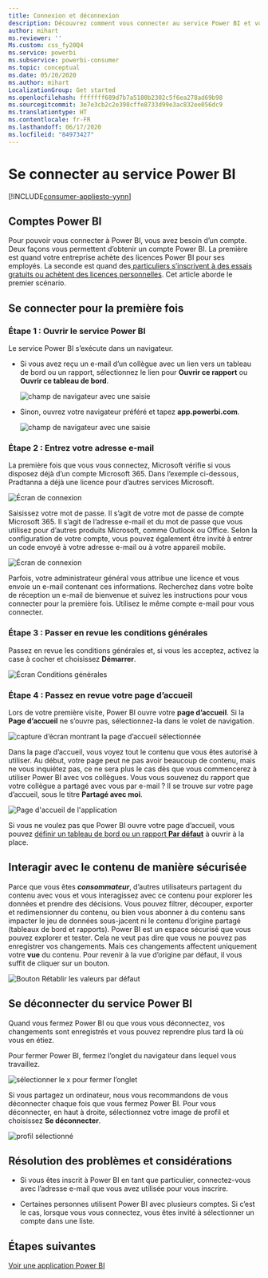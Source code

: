 ```yaml
---
title: Connexion et déconnexion
description: Découvrez comment vous connecter au service Power BI et vous en déconnecter sur le web.
author: mihart
ms.reviewer: ''
Ms.custom: css_fy20Q4
ms.service: powerbi
ms.subservice: powerbi-consumer
ms.topic: conceptual
ms.date: 05/20/2020
ms.author: mihart
LocalizationGroup: Get started
ms.openlocfilehash: fffffff689d7b7a5180b2302c5f6ea278ad69b98
ms.sourcegitcommit: 3e7e3cb2c2e398cffe8733d99e3ac832ee056dc9
ms.translationtype: HT
ms.contentlocale: fr-FR
ms.lasthandoff: 06/17/2020
ms.locfileid: "84973427"
---
```

# <a name="sign-in-to-power-bi-service"></a>Se connecter au service Power BI

[!INCLUDE[consumer-appliesto-yynn](../includes/consumer-appliesto-yynn.md)]

## <a name="power-bi-accounts"></a>Comptes Power BI
Pour pouvoir vous connecter à Power BI, vous avez besoin d’un compte. Deux façons vous permettent d’obtenir un compte Power BI. La première est quand votre entreprise achète des licences Power BI pour ses employés. La seconde est quand des[ particuliers s’inscrivent à des essais gratuits ou achètent des licences personnelles](../fundamentals/service-self-service-signup-for-power-bi.md). Cet article aborde le premier scénario.

## <a name="sign-in-for-the-first-time"></a>Se connecter pour la première fois

### <a name="step-1-open-the-power-bi-service"></a>Étape 1 : Ouvrir le service Power BI
Le service Power BI s’exécute dans un navigateur. 

- Si vous avez reçu un e-mail d’un collègue avec un lien vers un tableau de bord ou un rapport, sélectionnez le lien pour **Ouvrir ce rapport** ou **Ouvrir ce tableau de bord**.

    ![champ de navigateur avec une saisie](media/end-user-sign-in/power-bi-share.png)    

- Sinon, ouvrez votre navigateur préféré et tapez **app.powerbi.com**.

    ![champ de navigateur avec une saisie](media/end-user-sign-in/power-bi-sign-in.png)    


### <a name="step-2-type-your-email-address"></a>Étape 2 : Entrez votre adresse e-mail
La première fois que vous vous connectez, Microsoft vérifie si vous disposez déjà d’un compte Microsoft 365. Dans l’exemple ci-dessous, Pradtanna a déjà une licence pour d’autres services Microsoft. 

![Écran de connexion](media/end-user-sign-in/power-bi-already.png)

Saisissez votre mot de passe. Il s’agit de votre mot de passe de compte Microsoft 365. Il s’agit de l’adresse e-mail et du mot de passe que vous utilisez pour d’autres produits Microsoft, comme Outlook ou Office.  Selon la configuration de votre compte, vous pouvez également être invité à entrer un code envoyé à votre adresse e-mail ou à votre appareil mobile.   

![Écran de connexion](media/end-user-sign-in/power-bi-pass.png)

Parfois, votre administrateur général vous attribue une licence et vous envoie un e-mail contenant ces informations. Recherchez dans votre boîte de réception un e-mail de bienvenue et suivez les instructions pour vous connecter pour la première fois. Utilisez le même compte e-mail pour vous connecter. 
 
### <a name="step-3-review-the-terms-and-conditions"></a>Étape 3 : Passer en revue les conditions générales
Passez en revue les conditions générales et, si vous les acceptez, activez la case à cocher et choisissez **Démarrer**.

![Écran Conditions générales](media/end-user-sign-in/power-bi-term.png)



### <a name="step-4-review-your-home-landing-page"></a>Étape 4 : Passez en revue votre page d’accueil
Lors de votre première visite, Power BI ouvre votre **page d’accueil**. Si la **Page d’accueil** ne s’ouvre pas, sélectionnez-la dans le volet de navigation. 

![capture d’écran montrant la page d’accueil sélectionnée](media/end-user-sign-in/power-bi-home-selected.png)

Dans la page d’accueil, vous voyez tout le contenu que vous êtes autorisé à utiliser. Au début, votre page peut ne pas avoir beaucoup de contenu, mais ne vous inquiétez pas, ce ne sera plus le cas dès que vous commencerez à utiliser Power BI avec vos collègues. Vous vous souvenez du rapport que votre collègue a partagé avec vous par e-mail ? Il se trouve sur votre page d’accueil, sous le titre **Partagé avec moi**.

![Page d'accueil de l'application](media/end-user-sign-in/power-bi-home.png)

Si vous ne voulez pas que Power BI ouvre votre page d’accueil, vous pouvez [définir un tableau de bord ou un rapport **Par défaut**](end-user-featured.md) à ouvrir à la place. 

## <a name="safely-interact-with-content"></a>Interagir avec le contenu de manière sécurisée
Parce que vous êtes ***consommateur***, d’autres utilisateurs partagent du contenu avec vous et vous interagissez avec ce contenu pour explorer les données et prendre des décisions.  Vous pouvez filtrer, découper, exporter et redimensionner du contenu, ou bien vous abonner à du contenu sans impacter le jeu de données sous-jacent ni le contenu d’origine partagé (tableaux de bord et rapports). Power BI est un espace sécurisé que vous pouvez explorer et tester. Cela ne veut pas dire que vous ne pouvez pas enregistrer vos changements. Mais ces changements affectent uniquement votre **vue** du contenu. Pour revenir à la vue d’origine par défaut, il vous suffit de cliquer sur un bouton.

![Bouton Rétablir les valeurs par défaut](media/end-user-sign-in/power-bi-reset.png)

## <a name="sign-out-of-the-power-bi-service"></a>Se déconnecter du service Power BI
Quand vous fermez Power BI ou que vous vous déconnectez, vos changements sont enregistrés et vous pouvez reprendre plus tard là où vous en étiez.

Pour fermer Power BI, fermez l’onglet du navigateur dans lequel vous travaillez. 

![sélectionner le x pour fermer l’onglet](media/end-user-sign-in/power-bi-close.png) 

Si vous partagez un ordinateur, nous vous recommandons de vous déconnecter chaque fois que vous fermez Power BI.  Pour vous déconnecter, en haut à droite, sélectionnez votre image de profil et choisissez **Se déconnecter**.  

![profil sélectionné](media/end-user-sign-in/power-bi-sign-out.png) 

## <a name="troubleshooting-and-considerations"></a>Résolution des problèmes et considérations
- Si vous êtes inscrit à Power BI en tant que particulier, connectez-vous avec l’adresse e-mail que vous avez utilisée pour vous inscrire.

- Certaines personnes utilisent Power BI avec plusieurs comptes. Si c’est le cas, lorsque vous vous connectez, vous êtes invité à sélectionner un compte dans une liste. 

## <a name="next-steps"></a>Étapes suivantes
[Voir une application Power BI](end-user-app-view.md)
